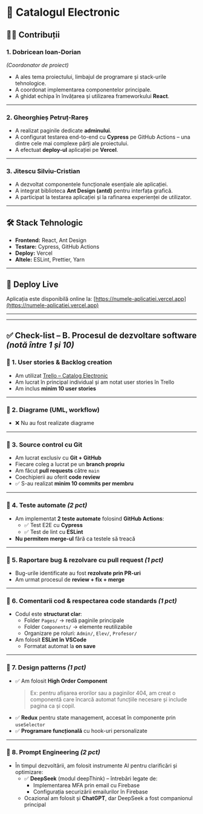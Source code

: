 # 📘 Catalogul Electronic

## 🧑‍💻 Contribuții

### 1. **Dobricean Ioan-Dorian**  
*(Coordonator de proiect)*  
- A ales tema proiectului, limbajul de programare și stack-urile tehnologice.  
- A coordonat implementarea componentelor principale.  
- A ghidat echipa în învățarea și utilizarea frameworkului **React**.

---

### 2. **Gheorghieș Petruț-Rareș**  
- A realizat paginile dedicate **adminului**.  
- A configurat testarea end-to-end cu **Cypress** pe GitHub Actions – una dintre cele mai complexe părți ale proiectului.  
- A efectuat **deploy-ul** aplicației pe **Vercel**.

---

### 3. **Jitescu Silviu-Cristian**  
- A dezvoltat componentele funcționale esențiale ale aplicației.  
- A integrat biblioteca **Ant Design (antd)** pentru interfața grafică.  
- A participat la testarea aplicației și la rafinarea experienței de utilizator.

---

## 🛠️ Stack Tehnologic

- **Frontend:** React, Ant Design  
- **Testare:** Cypress, GitHub Actions  
- **Deploy:** Vercel  
- **Altele:** ESLint, Prettier, Yarn

---

## 🚀 Deploy Live

Aplicația este disponibilă online la: [https://numele-aplicatiei.vercel.app](https://numele-aplicatiei.vercel.app)

---
---

## ✅ Check-list – B. Procesul de dezvoltare software *(notă între 1 și 10)*

### 🔹 1. User stories & Backlog creation

- Am utilizat [Trello – Catalog Electronic](https://trello.com/b/grMq9bNH/catalog-electronic)
- Am lucrat în principal individual și am notat user stories în Trello
- Am inclus **minim 10 user stories**

---

### 🔹 2. Diagrame (UML, workflow)

- ❌ Nu au fost realizate diagrame

---

### 🔹 3. Source control cu Git

- Am lucrat exclusiv cu **Git + GitHub**
- Fiecare coleg a lucrat pe un **branch propriu**
- Am făcut **pull requests** către `main`
- Coechipierii au oferit **code review**
- ✅ S-au realizat **minim 10 commits per membru**

---

### 🔹 4. Teste automate *(2 pct)*

- Am implementat **2 teste automate** folosind **GitHub Actions**:
  - ✅ Test E2E cu **Cypress**
  - ✅ Test de lint cu **ESLint**
- **Nu permitem merge-ul** fără ca testele să treacă

---

### 🔹 5. Raportare bug & rezolvare cu pull request *(1 pct)*

- Bug-urile identificate au fost **rezolvate prin PR-uri**
- Am urmat procesul de **review + fix + merge**

---

### 🔹 6. Comentarii cod & respectarea code standards *(1 pct)*

- Codul este **structurat clar**:
  - Folder `Pages/` → redă paginile principale
  - Folder `Components/` → elemente reutilizabile
  - Organizare pe roluri: `Admin/`, `Elev/`, `Profesor/`
- Am folosit **ESLint în VSCode**
  - Formatat automat la **on save**

---

### 🔹 7. Design patterns *(1 pct)*

- ✅ Am folosit **High Order Component**  
  > Ex: pentru afișarea erorilor sau a paginilor 404, am creat o componentă care încarcă automat funcțiile necesare și include pagina ca și copil.
- ✅ **Redux** pentru state management, accesat în componente prin `useSelector`
- ✅ **Programare funcțională** cu hook-uri personalizate

---

### 🔹 8. Prompt Engineering *(2 pct)*

- În timpul dezvoltării, am folosit instrumente AI pentru clarificări și optimizare:
  - ✅ **DeepSeek** (modul deepThink) – întrebări legate de:
    - Implementarea MFA prin email cu Firebase
    - Configurația securizării emailurilor în Firebase
  - Ocazional am folosit și **ChatGPT**, dar DeepSeek a fost companionul principal
